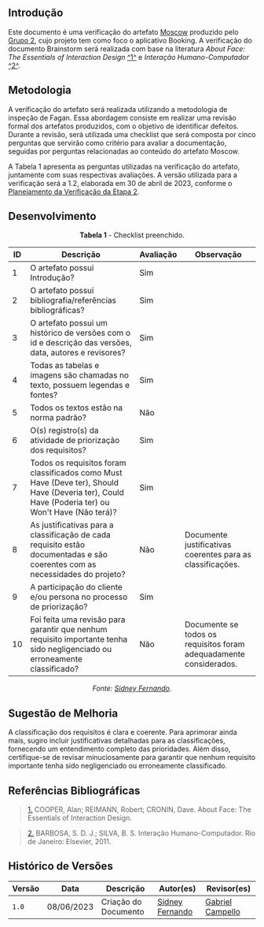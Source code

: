 ## Introdução

Este documento é uma verificação do artefato [Moscow](https://requisitos-de-software.github.io/2023.1-Booking/elicitacao/moscow/) produzido pelo [Grupo 2](https://requisitos-de-software.github.io/2023.1-Booking/), cujo projeto tem como foco o aplicativo Booking. A verificação do documento Brainstorm será realizada com base na literatura _About Face: The Essentials of Interaction Design_ <a id="FTF1" href="#FTF1Ref">^1^</a> e _Interação Humano-Computador_ <a id="FTF2" href="#FTF2Ref">^2^</a>.

## Metodologia


A verificação do artefato será realizada utilizando a metodologia de inspeção de Fagan. Essa abordagem consiste em realizar uma revisão formal dos artefatos produzidos, com o objetivo de identificar defeitos. Durante a revisão, será utilizada uma checklist que será composta por cinco perguntas que servirão como critério para avaliar a documentação, seguidas por perguntas relacionadas ao conteúdo do artefato Moscow.

A Tabela 1 apresenta as perguntas utilizadas na verificação do artefato, juntamente com suas respectivas avaliações. A versão utilizada para a verificação será a 1.2, elaborada em 30 de abril de 2023, conforme o [Planejamento da Verificação da Etapa 2](../planejamento-verificacao-e2-grupo2).

## Desenvolvimento

<center>

**Tabela 1** - Checklist preenchido.

| ID | Descrição                                                                                                                                        | Avaliação | Observação                                                         |
|----|--------------------------------------------------------------------------------------------------------------------------------------------------|-----------|--------------------------------------------------------------------|
| 1  | O artefato possui Introdução?                                                                                                                    | Sim       |                                                                    |
| 2  | O artefato possui bibliografia/referências bibliográficas?                                                                                       | Sim       |                                                                    |
| 3  | O artefato possui um histórico de versões com o id e descrição das versões, data, autores e revisores?                                           | Sim       |                                                                    |
| 4  | Todas as tabelas e imagens são chamadas no texto, possuem legendas e fontes?                                                                     | Sim       |                                                                    |
| 5  | Todos os textos estão na norma padrão? | Não | |
| 6  | O(s) registro(s) da atividade de priorização dos requisitos?                                                                                     | Sim       |                                                                    |
| 7  | Todos os requisitos foram classificados como Must Have (Deve ter), Should Have (Deveria ter), Could Have (Poderia ter) ou Won't Have (Não terá)? | Sim       |                                                                    |
| 8  | As justificativas para a classificação de cada requisito estão documentadas e são coerentes com as necessidades do projeto?                      | Não       | Documente justificativas coerentes para as classificações.         |
| 9  | A participação do cliente e/ou persona no processo de priorização?                                                                               | Sim       |                                                                    |
| 10  | Foi feita uma revisão para garantir que nenhum requisito importante tenha sido negligenciado ou erroneamente classificado?                       | Não       | Documente se todos os requisitos foram adequadamente considerados. |

_Fonte: [Sidney Fernando](https://github.com/nando3d3)._

</center>


## Sugestão de Melhoria

A classificação dos requisitos é clara e coerente. Para aprimorar ainda mais, sugiro incluir justificativas detalhadas para as classificações, fornecendo um entendimento completo das prioridades. Além disso, certifique-se de revisar minuciosamente para garantir que nenhum requisito importante tenha sido negligenciado ou erroneamente classificado. 

## Referências Bibliográficas 

> <a id="FTF1Ref" href="#FTF1">1.</a> COOPER, Alan; REIMANN, Robert; CRONIN, Dave. About Face: The Essentials of Interaction Design.

> <a id="FTF2Ref" href="#FTF2">2.</a> BARBOSA, S. D. J.; SILVA, B. S. Interação Humano-Computador. Rio de Janeiro: Elsevier, 2011.

## Histórico de Versões

Versão  | Data | Descrição | Autor(es) | Revisor(es)
-------- | ------ | ------ | ---------- | ----------
`1.0` | 08/06/2023 | Criação do Documento | [Sidney Fernando](https://github.com/nando3d3) | [Gabriel Campello](https://github.com/g16c)